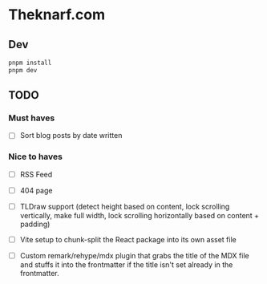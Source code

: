 # Theknarf.com

## Dev

```bash
pnpm install
pnpm dev
```

## TODO

### Must haves

- [ ] Sort blog posts by date written

### Nice to haves

- [ ] RSS Feed

- [ ] 404 page

- [ ] TLDraw support (detect height based on content, lock scrolling vertically, make full width, lock scrolling horizontally based on content + padding)

- [ ] Vite setup to chunk-split the React package into its own asset file

- [ ] Custom remark/rehype/mdx plugin that grabs the title of the MDX file and stuffs it into the frontmatter if the title isn't set already in the frontmatter.

